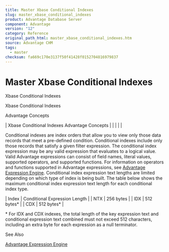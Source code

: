 ```yaml
---
title: Master Xbase Conditional Indexes
slug: master_xbase_conditional_indexes
product: Advantage Database Server
component: Advantage
version: "12"
category: Reference
original_path_html: master_xbase_conditional_indexes.htm
source: Advantage CHM
tags:
  - master
checksum: fa669c170e3137f50f41428f0152704816979837
---
```


# Master Xbase Conditional Indexes

Xbase Conditional Indexes

Xbase Conditional Indexes

Advantage Concepts

| Xbase Conditional Indexes  Advantage Concepts |  |  |  |  |

Conditional indexes are index orders that allow you to view only those data records that meet a pre-defined condition. Conditional indexes include only those records that satisfy a given filter expression. The conditional index expression may be any valid expression that evaluates to a logical value. Valid Advantage expressions can consist of field names, literal values, supported operators, and supported functions. For information on operators and functions supported in Advantage expressions, see [Advantage Expression Engine](master_advantage_expression_engine.md). Conditional index expression text lengths are limited depending on which type of index is being built. The table below shows the maximum conditional index expression text length for each conditional index type.

| Index | Conditional Expression Length |
| NTX | 256 bytes |
| IDX | 512 bytes\* |
| CDX | 512 bytes\* |

\* For IDX and CDX indexes, the total length of the key expression text and conditional expression text combined must not exceed 512 characters, including an extra byte for each expression as a null terminator.

See Also

[Advantage Expression Engine](master_advantage_expression_engine.md)
